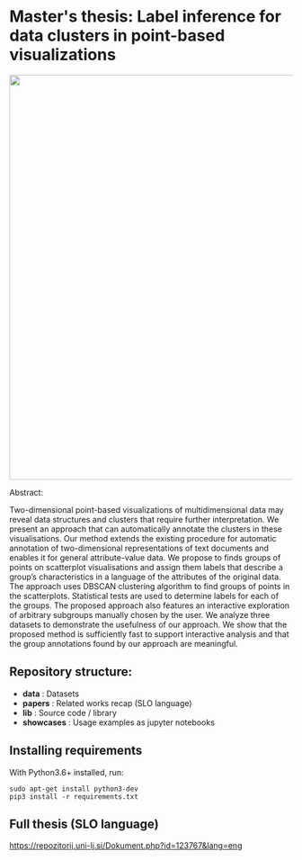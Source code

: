 # Master's thesis: Label inference for data clusters in point-based visualizations

<img src="https://user-images.githubusercontent.com/6630566/115135658-53c5d500-a01a-11eb-9d7f-8a1aa21111b7.png" width="720">


Abstract:

Two-dimensional point-based visualizations of multidimensional data may reveal data structures and clusters that require further interpretation. We present an approach that can automatically annotate the clusters in these visualisations. Our method extends the existing procedure for automatic annotation of two-dimensional representations of text documents and enables it for general attribute-value data. We propose to finds groups of points on scatterplot visualisations and assign them labels that describe a group’s characteristics in a language of the attributes of the original data. The approach uses DBSCAN clustering algorithm to find groups of points in the scatterplots. Statistical tests are used to determine labels for each of the groups. The proposed approach also features an interactive exploration of arbitrary subgroups manually chosen by the user. We analyze three datasets to demonstrate the usefulness of our approach. We show that the proposed method is sufficiently fast to support interactive analysis and that the group annotations found by our approach are meaningful.

## Repository structure:
* **data** : Datasets 
* **papers** : Related works recap (SLO language)
* **lib** : Source code / library
* **showcases** : Usage examples as jupyter notebooks

## Installing requirements
With Python3.6+ installed, run:
```
sudo apt-get install python3-dev
pip3 install -r requirements.txt
```

## Full thesis (SLO language)
https://repozitorij.uni-lj.si/Dokument.php?id=123767&lang=eng
